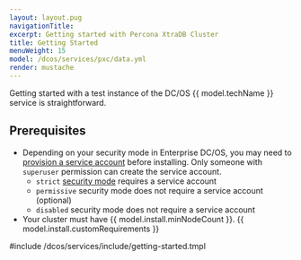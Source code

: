```yaml
---
layout: layout.pug
navigationTitle:
excerpt: Getting started with Percona XtraDB Cluster
title: Getting Started
menuWeight: 15
model: /dcos/services/pxc/data.yml
render: mustache
---
```


Getting started with a test instance of the DC/OS {{ model.techName }} service is straightforward.

## Prerequisites


- Depending on your security mode in Enterprise DC/OS, you may need to [provision a service account](/dcos/services/pxc/0.2.0-5.7.21/Operations/security/service-account/) before installing. Only someone with `superuser` permission can create the service account.
	- `strict` [security mode](/dcos/1.12/security/ent/#security-modes) requires a service account
	- `permissive` security mode does not require a service account (optional)
	- `disabled` security mode does not require a service account
- Your cluster must have {{ model.install.minNodeCount }}.
{{ model.install.customRequirements }}

#include /dcos/services/include/getting-started.tmpl
